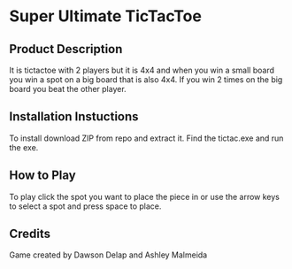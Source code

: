 # Super Ultimate TicTacToe

## Product Description

It is tictactoe with 2 players but it is 4x4 and when you win a small board you win a spot on a big board that is also 4x4. If you win 2 times on the big board you beat the other player.

## Installation Instuctions

To install download ZIP from repo and extract it. Find the tictac.exe and run the exe.

## How to Play

To play click the spot you want to place the piece in or use the arrow keys to select a spot and press space to place.

## Credits

Game created by Dawson Delap and Ashley Malmeida
